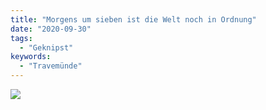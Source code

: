 ```yaml
---
title: "Morgens um sieben ist die Welt noch in Ordnung"
date: "2020-09-30"
tags:
  - "Geknipst"
keywords:
  - "Travemünde"
---
```


![](/img/7CB1C2F7-BEE6-4B1E-B024-33AB429E5679-1024x768.jpeg)

